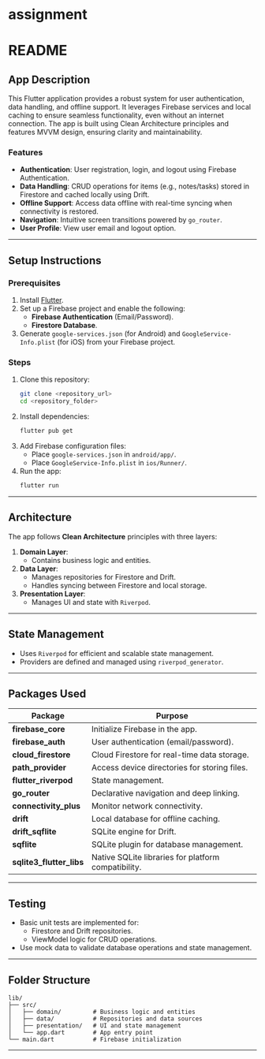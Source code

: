 # assignment

# README

## App Description
This Flutter application provides a robust system for user authentication, data handling, and offline support. It leverages Firebase services and local caching to ensure seamless functionality, even without an internet connection. The app is built using Clean Architecture principles and features MVVM design, ensuring clarity and maintainability.

### Features
- **Authentication**: User registration, login, and logout using Firebase Authentication.
- **Data Handling**: CRUD operations for items (e.g., notes/tasks) stored in Firestore and cached locally using Drift.
- **Offline Support**: Access data offline with real-time syncing when connectivity is restored.
- **Navigation**: Intuitive screen transitions powered by `go_router`.
- **User Profile**: View user email and logout option.

---

## Setup Instructions

### Prerequisites
1. Install [Flutter](https://flutter.dev/docs/get-started/install).
2. Set up a Firebase project and enable the following:
   - **Firebase Authentication** (Email/Password).
   - **Firestore Database**.
3. Generate `google-services.json` (for Android) and `GoogleService-Info.plist` (for iOS) from your Firebase project.

### Steps
1. Clone this repository:
   ```bash
   git clone <repository_url>
   cd <repository_folder>
   ```
2. Install dependencies:
   ```bash
   flutter pub get
   ```
3. Add Firebase configuration files:
   - Place `google-services.json` in `android/app/`.
   - Place `GoogleService-Info.plist` in `ios/Runner/`.
4. Run the app:
   ```bash
   flutter run
   ```

---

## Architecture
The app follows **Clean Architecture** principles with three layers:
1. **Domain Layer**:
   - Contains business logic and entities.
2. **Data Layer**:
   - Manages repositories for Firestore and Drift.
   - Handles syncing between Firestore and local storage.
3. **Presentation Layer**:
   - Manages UI and state with `Riverpod`.

---

## State Management
- Uses `Riverpod` for efficient and scalable state management.
- Providers are defined and managed using `riverpod_generator`.

---

## Packages Used

| Package                | Purpose                                           |
|------------------------|---------------------------------------------------|
| **firebase_core**      | Initialize Firebase in the app.                  |
| **firebase_auth**      | User authentication (email/password).            |
| **cloud_firestore**    | Cloud Firestore for real-time data storage.       |
| **path_provider**      | Access device directories for storing files.      |
| **flutter_riverpod**   | State management.                                 |
| **go_router**          | Declarative navigation and deep linking.         |
| **connectivity_plus**  | Monitor network connectivity.                     |
| **drift**              | Local database for offline caching.              |
| **drift_sqflite**      | SQLite engine for Drift.                          |
| **sqflite**            | SQLite plugin for database management.            |
| **sqlite3_flutter_libs** | Native SQLite libraries for platform compatibility. |

---

## Testing
- Basic unit tests are implemented for:
  - Firestore and Drift repositories.
  - ViewModel logic for CRUD operations.
- Use mock data to validate database operations and state management.

---

## Folder Structure
```
lib/
├── src/
│   ├── domain/         # Business logic and entities
│   ├── data/           # Repositories and data sources
│   ├── presentation/   # UI and state management
│   └── app.dart        # App entry point
└── main.dart           # Firebase initialization
```

---
